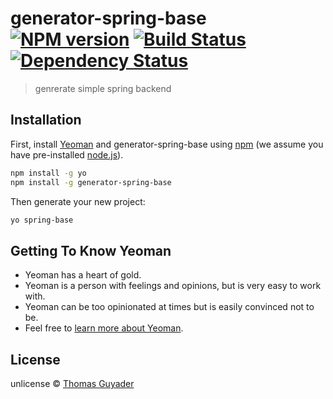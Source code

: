 # generator-spring-base [![NPM version][npm-image]][npm-url] [![Build Status][travis-image]][travis-url] [![Dependency Status][daviddm-image]][daviddm-url]
> genrerate simple spring backend

## Installation

First, install [Yeoman](http://yeoman.io) and generator-spring-base using [npm](https://www.npmjs.com/) (we assume you have pre-installed [node.js](https://nodejs.org/)).

```bash
npm install -g yo
npm install -g generator-spring-base
```

Then generate your new project:

```bash
yo spring-base
```

## Getting To Know Yeoman

 * Yeoman has a heart of gold.
 * Yeoman is a person with feelings and opinions, but is very easy to work with.
 * Yeoman can be too opinionated at times but is easily convinced not to be.
 * Feel free to [learn more about Yeoman](http://yeoman.io/).

## License

unlicense © [Thomas Guyader]()


[npm-image]: https://badge.fury.io/js/generator-spring-base.svg
[npm-url]: https://npmjs.org/package/generator-spring-base
[travis-image]: https://travis-ci.org/tom333/generator-spring-base.svg?branch=master
[travis-url]: https://travis-ci.org/tom333/generator-spring-base
[daviddm-image]: https://david-dm.org/tom333/generator-spring-base.svg?theme=shields.io
[daviddm-url]: https://david-dm.org/tom333/generator-spring-base

